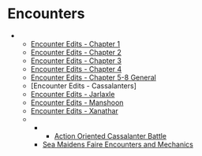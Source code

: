 # Encounters



* * [Encounter Edits - Chapter 1](https://docs.google.com/document/d/1vOg1Zk8TmMBeTR_SOQGzzbxJbG4Qpo0VUwTUjB7kkaE/edit)
  * [Encounter Edits - Chapter 2](https://docs.google.com/document/d/1_-EHQ5VRI7oFeqVAi98m4eX4GPcb3GHhTfshE_fGObk/edit)
  * [Encounter Edits - Chapter 3](https://docs.google.com/document/d/1QC0Y82R5hBxWlo5AozYmm-iS5QhyDF52rwa4Rx05cRc/edit)
  * [Encounter Edits - Chapter 4](https://docs.google.com/document/d/1d-Xlxa3xMbIAHgwm6JOAEU3LRM7SdIpgTYx8tvRFIlE/edit)
  * [Encounter Edits - Chapter 5-8 General](https://docs.google.com/document/d/1ZI8r6lhdeFhwL9lagQKEbRRa-I7xTt5r8LlD0SQL124/edit)
  * \[Encounter Edits - Cassalanters\]
  * [Encounter Edits - Jarlaxle](https://docs.google.com/document/d/11vdfrPPSSNID8cGH0w6IpXED8fpEoPiF7w2gjcVQXtY/edit)
  * [Encounter Edits - Manshoon](https://docs.google.com/document/d/1TiSznhu7gdmCXrIF7HG6ZKN6oVUKskxCa7IjJUUkf9c/edit)
  * [Encounter Edits - Xanathar](https://docs.google.com/document/d/1_B0WsT_6H1lZCGJsUzLHay_W1O-r1JYYpDZ_RVzJ8tE/edit)
  *  * * [Action Oriented Cassalanter Battle](https://www.reddit.com/r/WaterdeepDragonHeist/comments/dz4vqj/action_oriented_cassalanters/)
      * [Sea Maidens Faire Encounters and Mechanics](https://www.dndbeyond.com/forums/dungeons-dragons-discussion/dungeon-masters-only/37552-the-sea-maidens-faire-encounters-and-mechanics)

